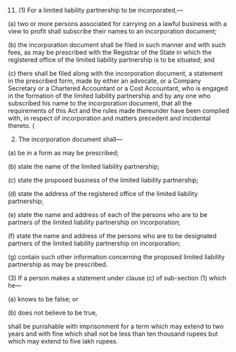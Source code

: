 11. (1) For a limited liability partnership to be incorporated,—

(a)	two or more persons associated for carrying on a lawful business with a view to profit shall subscribe their names to an incorporation document;

(b)	the incorporation document shall be filed in such manner and with such fees, as may be prescribed with the Registrar of the State in which the registered office of the limited liability partnership is to be situated; and

(c)	there shall be filed along with the incorporation document, a statement in the prescribed form, made by either an advocate, or a Company Secretary or a Chartered Accountant or a Cost Accountant, who is engaged in the formation of the limited liability partnership and by any one who subscribed his name to the incorporation document, that all the requirements of this Act and the rules made thereunder have been complied with, in respect of incorporation and matters precedent and incidental thereto. (

2) The incorporation document shall—

(a)	be in a form as may be prescribed;

(b)	state the name of the limited liability partnership;

(c)	state the proposed business of the limited liability partnership;

(d)	state the address of the registered office of the limited liability partnership;

(e)	state the name and address of each of the persons who are to be partners of the limited liability partnership on incorporation;

(f)	state the name and address of the persons who are to be designated partners of the limited liability partnership on incorporation;

(g)	contain such other information concerning the proposed limited liability partnership as may be prescribed.

(3) If a person makes a statement under clause (c) of sub-section (1) which he—

(a)	knows to be false; or

(b)	does not believe to be true,

shall be punishable with imprisonment for a term which may extend to two years and with fine which shall not be less than ten thousand rupees but which may extend to five lakh rupees.
